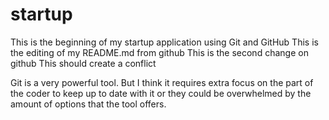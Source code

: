 # startup
This is the beginning of my startup application using Git and GitHub
This is the editing of my README.md from github
This is the second change on github
This should create a conflict

Git is a very powerful tool. But I think it requires extra focus on the part of the coder to keep up to date with it or they could be overwhelmed by the amount of options that the tool offers.